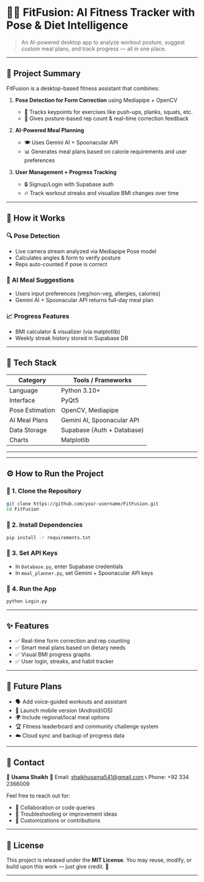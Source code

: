 # 🏋️‍♂️ FitFusion: AI Fitness Tracker with Pose & Diet Intelligence

> An AI-powered desktop app to analyze workout posture, suggest custom meal plans, and track progress — all in one place.

---

## 📌 Project Summary

FitFusion is a desktop-based fitness assistant that combines:

1. **Pose Detection for Form Correction** using Mediapipe + OpenCV

   * 🎥 Tracks keypoints for exercises like push-ups, planks, squats, etc.
   * 🧠 Gives posture-based rep count & real-time correction feedback

2. **AI-Powered Meal Planning**

   * 🍽️ Uses Gemini AI + Spoonacular API
   * 📊 Generates meal plans based on calorie requirements and user preferences

3. **User Management + Progress Tracking**

   * 🔒 Signup/Login with Supabase auth
   * 🔥 Track workout streaks and visualize BMI changes over time

---

## 🧠 How it Works

### 🔍 Pose Detection

* Live camera stream analyzed via Mediapipe Pose model
* Calculates angles & form to verify posture
* Reps auto-counted if pose is correct

### 🧪 AI Meal Suggestions

* Users input preferences (veg/non-veg, allergies, calories)
* Gemini AI + Spoonacular API returns full-day meal plan

### 📈 Progress Features

* BMI calculator & visualizer (via matplotlib)
* Weekly streak history stored in Supabase DB

---

## 🧰 Tech Stack

| Category        | Tools / Frameworks         |
| --------------- | -------------------------- |
| Language        | Python 3.10+               |
| Interface       | PyQt5                      |
| Pose Estimation | OpenCV, Mediapipe          |
| AI Meal Plans   | Gemini AI, Spoonacular API |
| Data Storage    | Supabase (Auth + Database) |
| Charts          | Matplotlib                 |

---

---

## ⚙️ How to Run the Project

### 🔧 1. Clone the Repository

```bash
git clone https://github.com/your-username/FitFusion.git
cd FitFusion
```

### 🔧 2. Install Dependencies

```bash
pip install -r requirements.txt
```

### 🔧 3. Set API Keys

* In `Database.py`, enter Supabase credentials
* In `meal_planner.py`, set Gemini + Spoonacular API keys

### 🚀 4. Run the App

```bash
python Login.py
```

---

## ✨ Features

* ✅ Real-time form correction and rep counting
* ✅ Smart meal plans based on dietary needs
* ✅ Visual BMI progress graphs
* ✅ User login, streaks, and habit tracker

---

## 🔮 Future Plans

* 🗣️ Add voice-guided workouts and assistant
* 📱 Launch mobile version (Android/iOS)
* 🌍 Include regional/local meal options
* 🏆 Fitness leaderboard and community challenge system
* ☁️ Cloud sync and backup of progress data

---

## 📩 Contact

👤 **Usama Shaikh**
📧 Email: [shaikhusama541@gmail.com](mailto:shaikhusama541@gmail.com)
📞 Phone: +92 334 2366009

Feel free to reach out for:

* 🤝 Collaboration or code queries
* 💬 Troubleshooting or improvement ideas
* 🎯 Customizations or contributions

---

## 📜 License

This project is released under the **MIT License**.
You may reuse, modify, or build upon this work — just give credit. 🙏

---
